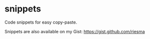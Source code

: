 snippets
========

Code snippets for easy copy-paste.

Snippets are also available on my Gist: https://gist.github.com/riesma
